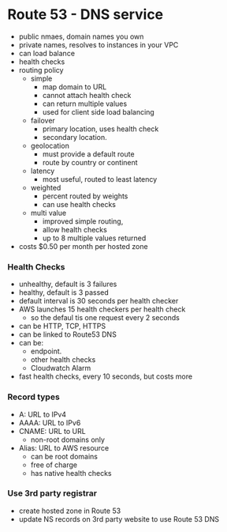 # Route 53 - DNS service

- public nmaes, domain names you own
- private names, resolves to instances in your VPC
- can load balance
- health checks
- routing policy
  - simple
    - map domain to URL
    - cannot attach health check
    - can return multiple values
    - used for client side load balancing
  - failover
    - primary location, uses health check
    - secondary location.
  - geolocation
    - must provide a default route
    - route by country or continent
  - latency
    - most useful, routed to least latency
  - weighted
    - percent routed by weights
    - can use health checks
  - multi value
    - improved simple routing,
    - allow health checks
    - up to 8 multiple values returned
- costs \$0.50 per month per hosted zone

### Health Checks

- unhealthy, default is 3 failures
- healthy, default is 3 passed
- default interval is 30 seconds per health checker
- AWS launches 15 health checkers per health check
  - so the defaul tis one request every 2 seconds
- can be HTTP, TCP, HTTPS
- can be linked to Route53 DNS
- can be:
  - endpoint.
  - other health checks
  - Cloudwatch Alarm
- fast health checks, every 10 seconds, but costs more

### Record types

- A: URL to IPv4
- AAAA: URL to IPv6
- CNAME: URL to URL
  - non-root domains only
- Alias: URL to AWS resource
  - can be root domains
  - free of charge
  - has native health checks

### Use 3rd party registrar

- create hosted zone in Route 53
- update NS records on 3rd party website to use Route 53 DNS
